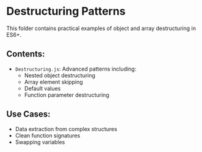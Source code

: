 # Destructuring Patterns

This folder contains practical examples of object and array destructuring in ES6+.

## Contents:
- `Destructuring.js`: Advanced patterns including:
  - Nested object destructuring
  - Array element skipping
  - Default values
  - Function parameter destructuring

## Use Cases:
- Data extraction from complex structures
- Clean function signatures
- Swapping variables